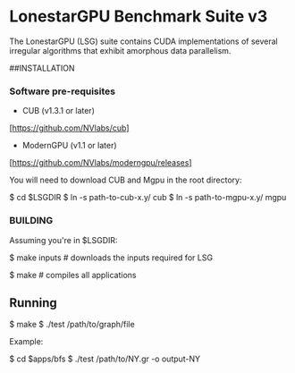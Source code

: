 # LonestarGPU Benchmark Suite v3

The LonestarGPU (LSG) suite contains CUDA implementations of several
irregular algorithms that exhibit amorphous data parallelism.

##INSTALLATION


### Software pre-requisites

* CUB (v1.3.1 or later)

[https://github.com/NVlabs/cub]


* ModernGPU (v1.1 or later)

[https://github.com/NVlabs/moderngpu/releases]

You will need to download CUB and Mgpu in the root directory:

$ cd $LSGDIR
$ ln -s path-to-cub-x.y/ cub
$ ln -s path-to-mgpu-x.y/ mgpu

### BUILDING

Assuming you're in $LSGDIR:

$ make inputs # downloads the inputs required for LSG

$ make # compiles all applications

## Running

$ make
$ ./test /path/to/graph/file

Example:

$ cd $apps/bfs
$ ./test /path/to/NY.gr -o output-NY


